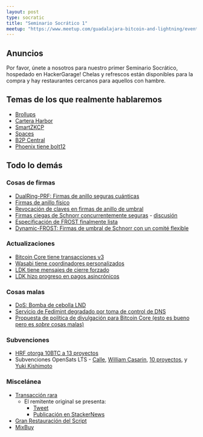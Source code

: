 ```yaml
---
layout: post
type: socratic
title: "Seminario Socrático 1"
meetup: "https://www.meetup.com/guadalajara-bitcoin-and-lightning/events/302122231/"
---
```


## Anuncios
Por favor, únete a nosotros para nuestro primer Seminario Socrático, hospedado en HackerGarage! Chelas y refrescos están disponibles para la compra y hay restaurantes cercanos para aquellos con hambre.

## Temas de los que realmente hablaremos

- [Brollups](https://brqgoo.medium.com/introducing-brollups-18ec4081f6e7)
- [Cartera Harbor](https://github.com/MutinyWallet/harbor)
- [SmartZKCP](https://eprint.iacr.org/2024/941)
- [Spaces](https://spacesprotocol.org/paper/)
- [B2P Central](https://www.b2p-central.com/)
- [Phoenix tiene bolt12](https://www.nobsbitcoin.com/phoenix-wallet-v2-3-1-phoenixd-v0-2-0/)

## Todo lo demás
### Cosas de firmas
- [DualRing-PRF: Firmas de anillo seguras cuánticas](https://eprint.iacr.org/2024/985)
- [Firmas de anillo físico](https://eprint.iacr.org/2024/790)
- [Revocación de claves en firmas de anillo de umbral](https://eprint.iacr.org/2024/958)
- [Firmas ciegas de Schnorr concurrentemente seguras](https://eprint.iacr.org/2022/1676.pdf) - [discusión](https://x.com/n1ckler/status/1798028407550464337)
- [Especificación de FROST finalmente lista](https://x.com/conradoplg/status/1808612054200373757)
- [Dynamic-FROST: Firmas de umbral de Schnorr con un comité flexible](https://eprint.iacr.org/2024/896)

### Actualizaciones
- [Bitcoin Core tiene transacciones v3](https://github.com/bitcoin/bitcoin/pull/29496)
- [Wasabi tiene coordinadores personalizados](https://x.com/wasabiwallet/status/1796988769523867735)
- [LDK tiene mensajes de cierre forzado](https://github.com/lightningdevkit/rust-lightning/pull/2889)
- [LDK hizo progreso en pagos asincrónicos](https://github.com/lightningdevkit/rust-lightning/pull/3125)

### Cosas malas
- [DoS: Bomba de cebolla LND](https://morehouse.github.io/lightning/lnd-onion-bomb/)
- [Servicio de Fedimint degradado por toma de control de DNS](https://github.com/fedimint/fedimint/issues/5482)
- [Propuesta de política de divulgación para Bitcoin Core (esto es bueno pero es *sobre* cosas malas)](https://gist.github.com/darosior/eb71638f20968f0dc896c4261a127be6)

### Subvenciones
- [HRF otorga 10BTC a 13 proyectos](https://hrf.org/hrf-bitcoin-development-fund-grants-1-billion-satoshis-to-14-projects-worldwide/)
- Subvenciones OpenSats LTS - [Calle](https://opensats.org/blog/cashu-calle-receives-lts-grant), [William Casarin](https://opensats.org/blog/jb55-receives-lts-grant), [10 proyectos](https://opensats.org/blog/bitcoin-grants-july-2024), y [Yuki Kishimoto](https://opensats.org/blog/yuki-receives-lts-grant)

### Miscelánea
- [Transacción rara](https://stacker.news/items/600187)
  - El remitente original se presenta:
    - [Tweet](https://twitter.com/vostrnad/status/1810022775043527166)
    - [Publicación en StackerNews](https://stacker.news/items/600187)
- [Gran Restauración del Script](https://www.youtube.com/watch?v=rSp8918HLnA)
- [MixBuy](https://eprint.iacr.org/2024/953)
